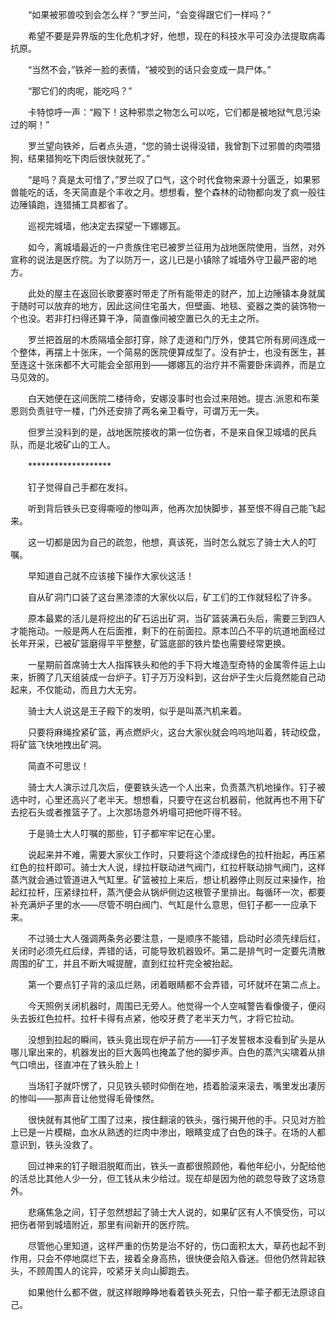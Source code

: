 　　“如果被邪兽咬到会怎么样？”罗兰问，“会变得跟它们一样吗？”

　　希望不要是异界版的生化危机才好，他想，现在的科技水平可没办法提取病毒抗原。

　　“当然不会，”铁斧一脸的表情，“被咬到的话只会变成一具尸体。”

　　“那它们的肉呢，能吃吗？”

　　卡特惊呼一声：“殿下！这种邪祟之物怎么可以吃，它们都是被地狱气息污染过的啊！”

　　罗兰望向铁斧，后者点头道，“您的骑士说得没错，我曾割下过邪兽的肉喂猎狗，结果猎狗吃下肉后很快就死了。”

　　“是吗？真是太可惜了，”罗兰叹了口气，这个时代食物来源十分匮乏，如果邪兽能吃的话，冬天简直是个丰收之月。想想看，整个森林的动物都向发了疯一般往边陲镇跑，连猎捕工具都省了。

　　巡视完城墙，他决定去探望一下娜娜瓦。

　　如今，离城墙最近的一户贵族住宅已被罗兰征用为战地医院使用，当然，对外宣称的说法是医疗院。为了以防万一，这儿已是小镇除了城墙外守卫最严密的地方。

　　此处的屋主在返回长歌要塞时带走了所有能带走的财产，加上边陲镇本身就属于随时可以放弃的地方，因此这间住宅虽大，但壁画、地毯、瓷器之类的装饰物一个也没。若非打扫得还算干净，简直像间被空置已久的无主之所。

　　罗兰把首层的木质隔墙全部打穿，除了走道和门厅外，使其它所有房间连成一个整体，再摆上十张床，一个简易的医院便算成型了。没有护士，也没有医生，甚至连这十张床都不大可能会全部用到——娜娜瓦的治疗并不需要卧床调养，而是立马见效的。

　　白天她便在这间医院二楼待命，安娜没事时也会过来陪她。提古.派恩和布莱恩则负责驻守一楼，门外还安排了两名亲卫看守，可谓万无一失。

　　但罗兰没料到的是，战地医院接收的第一位伤者，不是来自保卫城墙的民兵队，而是北坡矿山的工人。

　　*******************

　　钉子觉得自己手都在发抖。

　　听到背后铁头已变得嘶哑的惨叫声，他再次加快脚步，甚至恨不得自己能飞起来。

　　这一切都是因为自己的疏忽，他想，真该死，当时怎么就忘了骑士大人的叮嘱。

　　早知道自己就不应该接下操作大家伙这活！

　　自从矿洞门口装了这台黑漆漆的大家伙以后，矿工们的工作就轻松了许多。

　　原本最累的活儿是将挖出的矿石运出矿洞，当矿篮装满石头后，需要三到四人才能拖动。一般是两人在后面推，剩下的在前面拉。原本凹凸不平的坑道地面经过长年开采，已被矿篮磨得平平整整，矿篮底部的铁片垫也需要经常更换。

　　一星期前首席骑士大人指挥铁头和他的手下将大堆造型奇特的金属零件运上山来，折腾了几天组装成一台炉子。钉子万万没料到，这台炉子生火后竟然能自己动起来，不仅能动，而且力大无穷。

　　骑士大人说这是王子殿下的发明，似乎是叫蒸汽机来着。

　　只要将麻绳拴紧矿篮，再点燃炉火，这台大家伙就会呜呜地叫着，转动绞盘，将矿篮飞快地拽出矿洞。

　　简直不可思议！

　　骑士大人演示过几次后，便要铁头选一个人出来，负责蒸汽机地操作。钉子被选中时，心里还高兴了老半天。想想看，只要守在这台机器前，他就再也不用下矿去挖石头或者推篮子了。上次那场意外坍塌可把他吓得不轻。

　　于是骑士大人叮嘱的那些，钉子都牢牢记在心里。

　　说起来并不难，需要大家伙工作时，只要将这个漆成绿色的拉杆抬起，再压紧红色的拉杆即可。骑士大人说，绿拉杆联动进气阀门，红拉杆联动排气阀门，这样蒸汽就会通过管道进入气缸里。矿篮被拉上来后，想让机器停止则反过来操作，抬起红拉杆，压紧绿拉杆，蒸汽便会从锅炉侧边这根管子里排出。每循环一次，都要补充满炉子里的水——尽管不明白阀门、气缸是什么意思，但钉子都一一应承下来。

　　不过骑士大人强调两条务必要注意，一是顺序不能错，启动时必须先绿后红，关闭时必须先红后绿，弄错的话，可能导致机器毁坏。第二是排气时一定要先清散周围的矿工，并且不断大喊提醒，直到红拉杆完全被抬起。

　　第一个要点钉子背的滚瓜烂熟，闭着眼睛都不会弄错，可坏就坏在第二点上。

　　今天照例关闭机器时，周围已无旁人。他觉得一个人空喊警告看像傻子，便闷头去扳红色拉杆。拉杆卡得有点紧，他咬牙费了老半天力气，才将它拉动。

　　没想到拉起的瞬间，铁头竟出现在炉子前方——钉子发誓根本没看到矿头是从哪儿窜出来的，机器发出的巨大轰鸣也掩盖了他的脚步声。白色的蒸汽尖啸着从排气口喷出，径直冲在了铁头脸上！

　　当场钉子就吓愣了，只见铁头顿时仰倒在地，捂着脸滚来滚去，嘴里发出凄厉的惨叫——那声音让他觉得毛骨悚然。

　　很快就有其他矿工围了过来，按住翻滚的铁头，强行揭开他的手。只见对方脸上已是一片模糊，血水从熟透的烂肉中渗出，眼睛变成了白色的珠子。在场的人都意识到，铁头没救了。

　　回过神来的钉子眼泪脱眶而出，铁头一直都很照顾他，看他年纪小，分配给他的活总比其他人少一分，但工钱从未少给过。现在却是因为他的疏忽导致了这场意外。

　　悲痛焦急之间，钉子忽然想起了骑士大人说的，如果矿区有人不慎受伤，可以把伤者带到城墙附近，那里有间新开的医疗院。

　　尽管他心里知道，这样严重的伤势是治不好的，伤口面积太大，草药也起不到作用，只会不停地腐烂下去，接着全身高热，很快便会陷入昏迷。但他仍然背起铁头，不顾周围人的诧异，咬紧牙关向山脚跑去。

　　如果他什么都不做，就这样眼睁睁地看着铁头死去，只怕一辈子都无法原谅自己。
